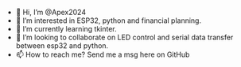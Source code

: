 - 👋 Hi, I’m @Apex2024
- 👀 I’m interested in ESP32, python and financial planning.
- 🌱 I’m currently learning tkinter.
- 💞️ I’m looking to collaborate on LED control and serial data transfer between esp32 and python.
- 📫 How to reach me? Send me a msg here on GitHub

<!---
Apex2024/Apex2024 is a ✨ special ✨ repository because its `README.md` (this file) appears on your GitHub profile.
You can click the Preview link to take a look at your changes.
--->
